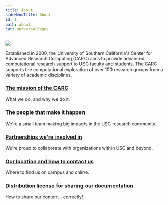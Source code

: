 ```yaml
---
title: About
sideMenuTitle: About
id: 1
path: about
cat: universalPages
---
```


<img src="/images/slider-image-1-small.jpg">

Established in 2000, the University of Southern California's Center for Advanced Research Computing (CARC) aims to provide advanced computational research support to USC faculty and students. The CARC supports the computational exploration of over 100 research groups from a variety of academic disciplines.

### [The mission of the CARC](/about/mission)

What we do, and why we do it.

### [The people that make it happen](/about/people)

We're a small team making big impacts in the USC research community.

### [Partnerships we're involved in](/about/partnerships)

We're proud to collaborate with organizations within USC and beyond.

### [Our location and how to contact us](/about/location-and-contact)

Where to find us on campus and online.

### [Distribution license for sharing our documentation](/about/license)

How to share our content - correctly!